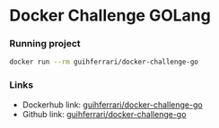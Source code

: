 # Docker Challenge GOLang

### Running project
```sh
docker run --rm guihferrari/docker-challenge-go
```

### Links
- Dockerhub link: [guihferrari/docker-challenge-go](https://hub.docker.com/repository/docker/guihferrari/docker-challenge-go)
- Github link: [guihferrari/docker-challenge-go](https://github.com/GuiFerrari/docker-challenge-go)

